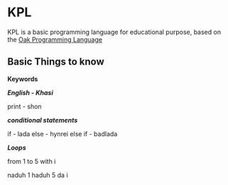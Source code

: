 # KPL
KPL is a basic programming language for educational purpose, based on the [Oak Programming Language](https://github.com/clementmihailescu/Oak-Programming-Language)

## Basic Things to know
**Keywords**

_**English - Khasi**_

print - shon

_**conditional statements**_

if - lada
else - hynrei
else if - badlada

_**Loops**_

from 1 to 5 with i

naduh 1 haduh 5 da i
